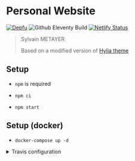 # Personal Website

[![Depfu](https://badges.depfu.com/badges/7a567e824b66dfa3193846d89c9b8e59/overview.svg)](https://depfu.com/github/sylvainmetayer/site?project_id=14116)
![Github Eleventy Build](https://github.com/sylvainmetayer/site/workflows/Eleventy%20Build/badge.svg)
[![Netlify Status](https://api.netlify.com/api/v1/badges/eea326e0-9c5d-443f-a0e5-ba949add331a/deploy-status)](https://app.netlify.com/sites/wizardly-aryabhata-f4e800/deploys)

> Sylvain METAYER
>
> Based on a modified version of [Hylia theme](https://github.com/hankchizljaw/hylia)

## Setup

- `npm` is required

- `npm ci`

- `npm start`

## Setup (docker)

- `docker-compose up -d`

<details>
  <summary>Travis configuration</summary>
  If you want to use travis, you will have to generate the following variables with the [Travis CLI (ruby)](https://docs.travis-ci.com/user/encryption-keys/#usage):

- `travis login` to log in your travis account.

- a private SSH key, to connect to the deploy server.

  To do so, first generate a SSH key and run this command (replacing FILE with the **private** key) : `travis encrypt-file FILE --add`

  The public key must be added to the user `authorized_keys` ssh config, on the remote host

  **Do not version the unencrypted ssh private key !!**

- `travis encrypt DEPLOY_USER=SOME_USER --add`

  This is used to tell travis which user is used to connect to the remote server.

- `travis encrypt DEPLOY_HOST=DOMAIN.FR --add`

  This tells travis where your SSH server is located (can be an IP or a domain)

- `travis encrypt DEPLOY_DIRECTORY_DEV=/var/www/dev.sylvainmetayer.fr --add`

  This tells travis where to deploy your development application on the remote host.

- `travis encrypt DEPLOY_DIRECTORY=SOME_REMOTE_PATH --add`

  This tells travis where to deploy your application on the remote host.

</details>
